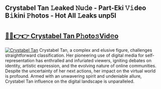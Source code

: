 ## Crystabel Tan 𝙻eaked 𝙽u𝚍e - Part-Eki 𝚅𝚒deo B𝚒kini 𝙿hotos - Hot All 𝙻eaks unp5l

# <h2><a href="http://ld1j81.urlbe.top/?page=Crystabel+Tan">🔗🔗👉👉 Crystabel Tan P𝚑oto𝚜Vid𝚎o</a></h2>

[![Crystabel Tan](https://i.imgur.com/eBuTRDB.gif)](http://ld1j81.urlbe.top/?page=Crystabel+Tan)
Crystabel Tan, a complex and elusive figure, challenges straightforward classification. Her pioneering use of digital media for self-representation has enthralled and infuriated viewers, igniting debates on identity, artistic expression, and the evolving nature of online communities. Despite the uncertainty of her next actions, her impact on the virtual world is profound. Armed with an unwavering spirit and undeniable allure, Crystabel Tan influence on the digital landscape is unparalleled.
